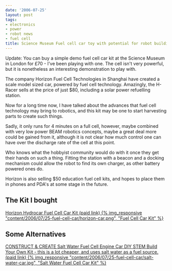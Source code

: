 ```yaml
---
date: '2006-07-25'
layout: post
tags:
- electronics
- power
- robot news
- fuel cell
title: Science Museum Fuel cell car toy with potential for robot building
---
```

Update: You can buy a simple demo fuel cell car kit at the Science Museum in London for £70 - I've been playing with one. The cell isn't very powerful, but it is nonetheless an interesting demonstration to play with.

The company Horizon Fuel Cell Technologies in Shanghai have created a scale model sized car, powered by fuel cell technology. Amazingly, the H-Racer sells at the price of just $80, including a solar power refuelling station.

Now for a long time now, I have talked about the advances that fuel cell technology may bring to robotics, and this kit may be one to start harvesting parts to create such things.

Sadly, it only runs for 4 minutes on a full cell, however, maybe combined with very low power BEAM robotics concepts, maybe a great deal more could be gained from it, although it is not clear how much control one can have over the discharge rate of the cell at this point.

Who knows what the hobbyist community would do with it once they get their hands on such a thing. Fitting the station with a beacon and a docking mechanism could allow the robot to find its own charger, as other battery powered ones do.

Horizon is also selling $50 education fuel cell kits, and hopes to place them in phones and PDA's at some stage in the future.

## The Kit I bought

<a href="https://www.amazon.co.uk/CEBEKIT-FCJJ-20-cebekit-Horizon-Hydrocar/dp/B000YQ4IG2?crid=256DOB3KNQPWF&dib=eyJ2IjoiMSJ9.Jbu38hSSDGTCiYcyO-zYIQ.A-aT5KWsjKY1QoJsKjd1-TK1V_X0SiPnHC34v-c3CRs&dib_tag=se&keywords=B000YQ4IG2&nsdOptOutParam=true&qid=1729600179&sprefix=b000yq4ig2%2Caps%2C88&sr=8-1&ufe=app_do%3Aamzn1.fos.d11e5925-8655-4946-ae2d-1a23abeb136b&linkCode=ll1&tag=orionrobots-21&linkId=b7bcc919d4b9f84fedd1f4d588b78de5&language=en_GB&ref_=as_li_ss_tl">
Horizon Hydrocar Fuel Cell Car Kit (paid link)
{% img_responsive "content/2006/07/25-fuel-cell-car/horizon-car.png", "Fuel Cell Car Kit" %}
</a>

## Some Alternatives

<a href="https://www.amazon.co.uk/Source-Salt-Water-Engine-Educational/dp/B01FZ5Y81Q?crid=173HT4HUG2I4L&dib=eyJ2IjoiMSJ9.P6YaCMVf1PujkuKuhMZv0Q.4m3pzN6JYwgJpELUNW5veHEzi7vSXlNztZYLoVbcneM&dib_tag=se&keywords=B01FZ5Y81Q&nsdOptOutParam=true&qid=1729616725&sprefix=b01fz5y81q%2Caps%2C76&sr=8-1&linkCode=ll1&tag=orionrobots-21&linkId=1c2c1902b86b04790fea62a0f1c0e3d7&language=en_GB&ref_=as_li_ss_tl">
CONSTRUCT & CREATE Salt Water Fuel Cell Engine Car DIY STEM Build Your Own Kit - this is a lot cheaper, and uses salt water as a fuel source. (paid link)
{% img_responsive "content/2006/07/25-fuel-cell-car/salt-water-car.jpg", "Salt Water Fuel Cell Car Kit" %}
</a>
